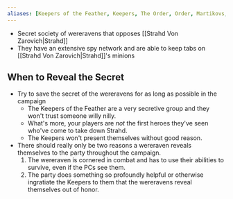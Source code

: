 ```yaml
---
aliases: [Keepers of the Feather, Keepers, The Order, Order, Martikovs, The Martikovs]
---
```


- Secret society of wereravens that opposes [[Strahd Von Zarovich|Strahd]]
- They have an extensive spy network and are able to keep tabs on [[Strahd Von Zarovich|Strahd]]'s minions

## When to Reveal the Secret
- Try to save the secret of the wereravens for as long as possible in the campaign
	- The Keepers of the Feather are a very secretive group and they won't trust someone willy nilly.
	- What's more, your players are _not_ the first heroes they've seen who've come to take down Strahd.
	- The Keepers won't present themselves without good reason.
- There should really only be two reasons a wereraven reveals themselves to the party throughout the campaign.
	1. The wereraven is cornered in combat and has to use their abilities to survive, even if the PCs see them.
	2. The party does something so profoundly helpful or otherwise ingratiate the Keepers to them that the wereravens reveal themselves out of honor.